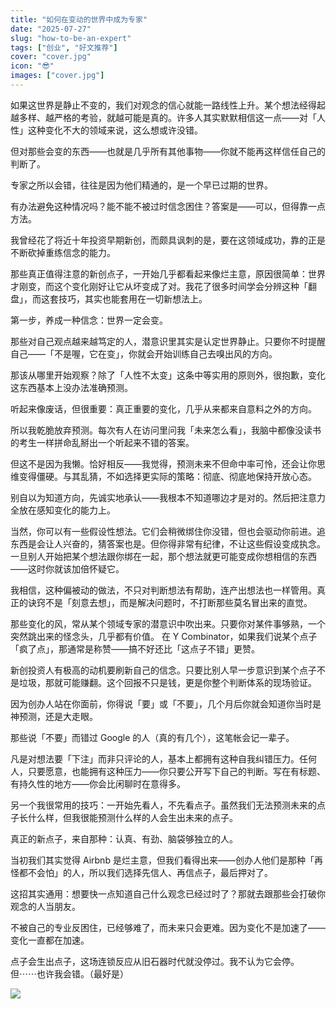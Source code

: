 ```yaml
---
title: "如何在变动的世界中成为专家"
date: "2025-07-27"
slug: "how-to-be-an-expert"
tags: ["创业", "好文推荐"]
cover: "cover.jpg"
icon: "😎"
images: ["cover.jpg"]
---
```

如果这世界是静止不变的，我们对观念的信心就能一路线性上升。某个想法经得起越多样、越严格的考验，就越可能是真的。许多人其实默默相信这一点——对「人性」这种变化不大的领域来说，这么想或许没错。



但对那些会变的东西——也就是几乎所有其他事物——你就不能再这样信任自己的判断了。



专家之所以会错，往往是因为他们精通的，是一个早已过期的世界。



有办法避免这种情况吗？能不能不被过时信念困住？答案是——可以，但得靠一点方法。



我曾经花了将近十年投资早期新创，而颇具讽刺的是，要在这领域成功，靠的正是不断砍掉重练信念的能力。



那些真正值得注意的新创点子，一开始几乎都看起来像烂主意，原因很简单：世界才刚变，而这个变化刚好让它从坏变成了对。我花了很多时间学会分辨这种「翻盘」，而这套技巧，其实也能套用在一切新想法上。



第一步，养成一种信念：世界一定会变。



那些对自己观点越来越笃定的人，潜意识里其实是认定世界静止。只要你不时提醒自己——「不是喔，它在变」，你就会开始训练自己去嗅出风的方向。



那该从哪里开始观察？除了「人性不太变」这条中等实用的原则外，很抱歉，变化这东西基本上没办法准确预测。



听起来像废话，但很重要：真正重要的变化，几乎从来都来自意料之外的方向。



所以我乾脆放弃预测。每次有人在访问里问我「未来怎么看」，我脑中都像没读书的考生一样拼命乱掰出一个听起来不错的答案。



但这不是因为我懒。恰好相反——我觉得，预测未来不但命中率可怜，还会让你思维变得僵硬。与其乱猜，不如选择更实际的策略：彻底、彻底地保持开放心态。



别自以为知道方向，先诚实地承认——我根本不知道哪边才是对的。然后把注意力全放在感知变化的能力上。



当然，你可以有一些假设性想法。它们会稍微绑住你没错，但也会驱动你前进。追东西是会让人兴奋的，猜答案也是。但你得非常有纪律，不让这些假设变成执念。
一旦别人开始把某个想法跟你绑在一起，那个想法就更可能变成你想相信的东西——这时你就该加倍怀疑它。



我相信，这种偏被动的做法，不只对判断想法有帮助，连产出想法也一样管用。真正的诀窍不是「刻意去想」，而是解决问题时，不打断那些莫名冒出来的直觉。



那些变化的风，常从某个领域专家的潜意识中吹出来。只要你对某件事够熟，一个突然跳出来的怪念头，几乎都有价值。
在 Y Combinator，如果我们说某个点子「疯了点」，那通常是称赞——搞不好还比「这点子不错」更赞。



新创投资人有极高的动机要刷新自己的信念。只要比别人早一步意识到某个点子不是垃圾，那就可能赚翻。这个回报不只是钱，更是你整个判断体系的现场验证。



因为创办人站在你面前，你得说「要」或「不要」，几个月后你就会知道你当时是神预测，还是大走眼。



那些说「不要」而错过 Google 的人（真的有几个），这笔帐会记一辈子。



凡是对想法要「下注」而非只评论的人，基本上都拥有这种自我纠错压力。任何人，只要愿意，也能拥有这种压力——你只要公开写下自己的判断。写在有标题、有持久性的地方——你会比闲聊时在意得多。



另一个我很常用的技巧：一开始先看人，不先看点子。虽然我们无法预测未来的点子长什么样，但我很能预测什么样的人会生出未来的点子。



真正的新点子，来自那种：认真、有劲、脑袋够独立的人。



当初我们其实觉得 Airbnb 是烂主意，但我们看得出来——创办人他们是那种「再怪都不会怕」的人，所以我们选择先信人、再信点子，最后押对了。



这招其实通用：想要快一点知道自己什么观念已经过时了？那就去跟那些会打破你观念的人当朋友。



不被自己的专业反困住，已经够难了，而未来只会更难。因为变化不是加速了——变化一直都在加速。



点子会生出点子，这场连锁反应从旧石器时代就没停过。我不认为它会停。
但⋯⋯也许我会错。（最好是）




![](https://prod-files-secure.s3.us-west-2.amazonaws.com/112d0858-5090-4d34-a606-b75eb8d65fd2/46476355-9cf3-4e99-9b7a-3531bc426380/1000202064.png?X-Amz-Algorithm=AWS4-HMAC-SHA256&X-Amz-Content-Sha256=UNSIGNED-PAYLOAD&X-Amz-Credential=ASIAZI2LB466TUYYBSRE%2F20250918%2Fus-west-2%2Fs3%2Faws4_request&X-Amz-Date=20250918T204453Z&X-Amz-Expires=3600&X-Amz-Security-Token=IQoJb3JpZ2luX2VjEEkaCXVzLXdlc3QtMiJGMEQCIBB9lYVDUw7F1l22h%2BRMZcodXfLokj8S6BDfGEh4oqm0AiB74DZqPypsZ3v4rIAheWK4UuKT%2BNUR0QpDpwCjFq3iRCqIBAjC%2F%2F%2F%2F%2F%2F%2F%2F%2F%2F8BEAAaDDYzNzQyMzE4MzgwNSIMn%2Fa6xOpQuBng%2BUDLKtwDPfwfZy2bAPHKmkZQZXx118lpli9AAxOgC9fDCVAXS5OuMyOJWLvpHMLy28M46PVAL2vPYwwEdegdGtjxayHuY6A5sHjdw1pPLTM%2FKyFI%2FnM5antdEjq4x%2F7GapUwactzsUCfOlx2NLWpdvpndXwt7b17l9hCF04Vx15taIxXBvsHKTgI4RtuM7ruUcEKEvt0V8o1HmQ6ea0LLl9vg0Cq6qD1%2Bos1kDJPjZ%2B5YxAaAV0Sc7UEkjCIBaPOPqayqpSBP%2B5sQNiD5ytNY7EbozrpH60NT3eiXgsn%2FTM3sNZV0z8WlaHgrJdWnD0KRBTQNfQ1v%2FQt3H8MsQvCxPBetq6CmxXbUqrQF7j8bRqc3CVF8Wh68i748YO8W%2BzV9l7AthxAx8Qmzx%2BAAr9mkLsxOlwlgJeQRnylOhLbWgdFe2Ut26YyeIeA9gpN8cfqAxPm8LHmG9qPFk9ygUpIIB3re5CVWLzk4Q%2BXyT9kGhn5MFbeqDb9g1Xv4GsMpYebIkEFGWG20wfexi0RtJaq8cgtZTIMNtQ2EphUnTkH0sz%2Bg4QdPmdsGYO4pBTTJIqVM0oz9WUZGcufNLjTT2cL%2B2DcTBLBXZ09VC%2FBnTXk1ID6i3Mmfu%2B%2FXTSfwh3fNtLYZukw8%2B6wxgY6pgEiDDIOayg8xyRyMlhsV%2FR9RgYdzH5e26IkkXocBrmIBiiisqiwRGsErSU%2Ff44YLWeZ4NhZUNretxf4rRcHXn07fP4LjO9XjILi2oLz2A%2FaOmEKHG268To1FpBypjrFsupps1e%2B2WFyEYmDWKjWg%2FNwxm%2BrC9isE9%2FfffzRuVCT4pCaQEpMO8SkQu7u7ezEGJZi%2BYsA%2BKGiKCyn8tjEx3A0x2RtBA0S&X-Amz-Signature=45849a3b55aa72113f6206d9000c38a3712aef0a00158eaa9c2d962d8e860854&X-Amz-SignedHeaders=host&x-amz-checksum-mode=ENABLED&x-id=GetObject)


